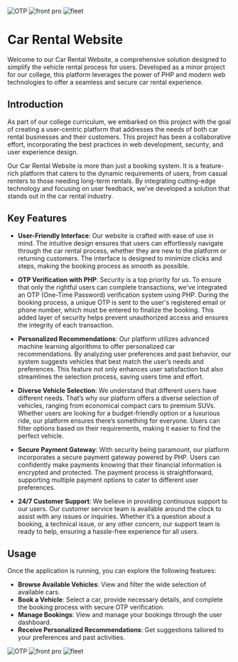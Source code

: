 ![OTP](https://github.com/user-attachments/assets/4a91201d-12b1-433a-aac0-7d9bd9132fd0)
![front pro](https://github.com/user-attachments/assets/9f9e26a8-f757-40df-938f-fcd95050b362)
![fleet](https://github.com/user-attachments/assets/04b20200-fbea-4de6-bd64-d7d62f2bf1a6)
# Car Rental Website

Welcome to our Car Rental Website, a comprehensive solution designed to simplify the vehicle rental process for users. Developed as a minor project for our college, this platform leverages the power of PHP and modern web technologies to offer a seamless and secure car rental experience.

## Introduction

As part of our college curriculum, we embarked on this project with the goal of creating a user-centric platform that addresses the needs of both car rental businesses and their customers. This project has been a collaborative effort, incorporating the best practices in web development, security, and user experience design.

Our Car Rental Website is more than just a booking system. It is a feature-rich platform that caters to the dynamic requirements of users, from casual renters to those needing long-term rentals. By integrating cutting-edge technology and focusing on user feedback, we've developed a solution that stands out in the car rental industry.

## Key Features

- **User-Friendly Interface**: Our website is crafted with ease of use in mind. The intuitive design ensures that users can effortlessly navigate through the car rental process, whether they are new to the platform or returning customers. The interface is designed to minimize clicks and steps, making the booking process as smooth as possible.

- **OTP Verification with PHP**: Security is a top priority for us. To ensure that only the rightful users can complete transactions, we've integrated an OTP (One-Time Password) verification system using PHP. During the booking process, a unique OTP is sent to the user's registered email or phone number, which must be entered to finalize the booking. This added layer of security helps prevent unauthorized access and ensures the integrity of each transaction.

- **Personalized Recommendations**: Our platform utilizes advanced machine learning algorithms to offer personalized car recommendations. By analyzing user preferences and past behavior, our system suggests vehicles that best match the user’s needs and preferences. This feature not only enhances user satisfaction but also streamlines the selection process, saving users time and effort.

- **Diverse Vehicle Selection**: We understand that different users have different needs. That’s why our platform offers a diverse selection of vehicles, ranging from economical compact cars to premium SUVs. Whether users are looking for a budget-friendly option or a luxurious ride, our platform ensures there’s something for everyone. Users can filter options based on their requirements, making it easier to find the perfect vehicle.

- **Secure Payment Gateway**: With security being paramount, our platform incorporates a secure payment gateway powered by PHP. Users can confidently make payments knowing that their financial information is encrypted and protected. The payment process is straightforward, supporting multiple payment options to cater to different user preferences.

- **24/7 Customer Support**: We believe in providing continuous support to our users. Our customer service team is available around the clock to assist with any issues or inquiries. Whether it’s a question about a booking, a technical issue, or any other concern, our support team is ready to help, ensuring a hassle-free experience for all users.

## Usage

Once the application is running, you can explore the following features:

- **Browse Available Vehicles**: View and filter the wide selection of available cars.
- **Book a Vehicle**: Select a car, provide necessary details, and complete the booking process with secure OTP verification.
- **Manage Bookings**: View and manage your bookings through the user dashboard.
- **Receive Personalized Recommendations**: Get suggestions tailored to your preferences and past activities.

 ![OTP](https://github.com/user-attachments/assets/4a91201d-12b1-433a-aac0-7d9bd9132fd0)
![front pro](https://github.com/user-attachments/assets/9f9e26a8-f757-40df-938f-fcd95050b362)
![fleet](https://github.com/user-attachments/assets/04b20200-fbea-4de6-bd64-d7d62f2bf1a6)


